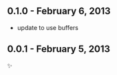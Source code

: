 
0.1.0 - February 6, 2013
------------------------
* update to use buffers

0.0.1 - February 5, 2013
------------------------
:sparkles: